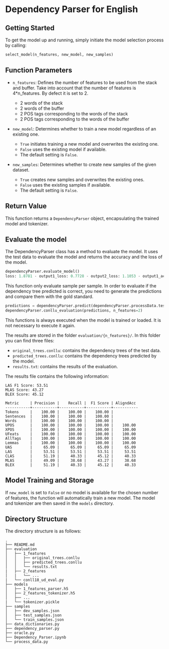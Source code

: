 # Dependency Parser for English

## Getting Started

To get the model up and running, simply initiate the model selection process by calling:

```python
select_model(n_features, new_model, new_samples)
```

## Function Parameters

- `n_features`: Defines the number of features to be used from the stack and buffer. Take into account that the number of features is 4*n_features. By defect it is set to 2.
  - 2 words of the stack
  - 2 words of the buffer
  - 2 POS tags corresponding to the words of the stack
  - 2 POS tags corresponding to the words of the buffer

- `new_model`: Determines whether to train a new model regardless of an existing one.
  - `True` initiates training a new model and overwrites the existing one.
  - `False` uses the existing model if available.
  - The default setting is `False`.

- `new_samples`: Determines whether to create new samples of the given dataset.
  - `True` creates new samples and overwrites the existing ones.
  - `False` uses the existing samples if available.
  - The default setting is `False`.

## Return Value

This function returns a `DependencyParser` object, encapsulating the trained model and tokenizer. 

## Evaluate the model

The DependencyParser class has a method to evaluate the model. It uses the test data to evaluate the model and returns the accuracy and the loss of the model.

```python
dependencyParser.evaluate_model()
loss: 1.8781 - output1_loss: 0.7728 - output2_loss: 1.1053 - output1_accuracy: 0.8154 - output2_accuracy: 0.7991
```

This function only evaluate sample per sample. In order to evaluate if the dependency tree predicted is correct, you need to generate the predictions and compare them with the gold standard.

```python
predictions = dependencyParser.predict(dependencyParser.processData.test_data["dataframes"], n_features=2)
dependencyParser.conllu_evaluation(predictions, n_features=2)
```

This functions is always executed when the model is trained or loaded. It is not necessary to execute it again.

The results are stored in the folder `evaluation/{n_features}/`. In this folder you can find three files:
 - `original_trees.conllu`: contains the dependency trees of the test data.
 - `predicted_trees.conllu`: contains the dependency trees predicted by the model.
 - `results.txt`: contains the results of the evaluation.
  
The results file contains the following information:

```
LAS F1 Score: 53.51
MLAS Score: 43.27
BLEX Score: 45.12

Metric     | Precision |    Recall |  F1 Score | AligndAcc
-----------+-----------+-----------+-----------+-----------
Tokens     |    100.00 |    100.00 |    100.00 |
Sentences  |    100.00 |    100.00 |    100.00 |
Words      |    100.00 |    100.00 |    100.00 |
UPOS       |    100.00 |    100.00 |    100.00 |    100.00
XPOS       |    100.00 |    100.00 |    100.00 |    100.00
UFeats     |    100.00 |    100.00 |    100.00 |    100.00
AllTags    |    100.00 |    100.00 |    100.00 |    100.00
Lemmas     |    100.00 |    100.00 |    100.00 |    100.00
UAS        |     65.09 |     65.09 |     65.09 |     65.09
LAS        |     53.51 |     53.51 |     53.51 |     53.51
CLAS       |     51.19 |     40.33 |     45.12 |     40.33
MLAS       |     49.09 |     38.68 |     43.27 |     38.68
BLEX       |     51.19 |     40.33 |     45.12 |     40.33
```

## Model Training and Storage

If `new_model` is set to `False` or no model is available for the chosen number of features, the function will automatically train a new model. The model and tokenizer are then saved in the `models` directory.

## Directory Structure

The directory structure is as follows:

```
.
├── README.md
├── evaluation
│   ├── 1_features
│   │   ├── original_trees.conllu
│   │   ├── predicted_trees.conllu
│   │   └── results.txt
|   ├── 2_features
│   |   └── ...
|   └── conll18_ud_eval.py
├── models
│   ├── 1_features_parser.h5
│   ├── 2_features_tokenizer.h5
│   ├── ...
|   └── tokenizer.pickle
├── samples
│   ├── dev_samples.json
│   ├── test_samples.json
│   └── train_samples.json
├── data_dictionaries.py
├── dependency_parser.py
├── oracle.py
├── Dependency_Parser.ipynb
└── process_data.py
